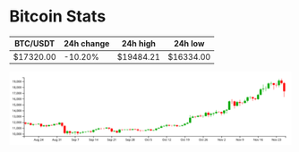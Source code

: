 # Bitcoin Stats

BTC/USDT|24h change|24h high|24h low|
|---|---|---|---|
|$17320.00|-10.20%|$19484.21|$16334.00|

<img src="./chart.svg">
